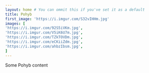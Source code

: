 ```yaml
---
layout: home # You can ommit this if you've set it as a default
title: Pohyb
first_image: 'https://i.imgur.com/S32vIHHm.jpg'
images: [
'https://i.imgur.com/92S5iVKm.jpg',
'https://i.imgur.com/V5iK6U7m.jpg',
'https://i.imgur.com/TZkTOVDm.jpg',
'https://i.imgur.com/eCKiiZdm.jpg',
'https://i.imgur.com/ahbzIbsm.jpg',
]
---
```


Some Pohyb content
